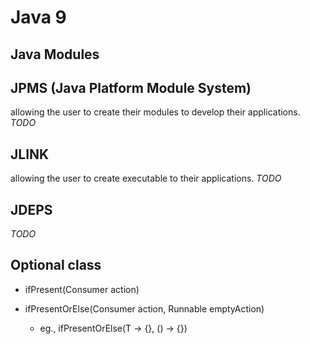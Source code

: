
# Java 9

## Java Modules

## JPMS (Java Platform Module System)
allowing the user to create their modules to develop their applications.
_TODO_

## JLINK
allowing the user to create executable to their applications.
_TODO_

## JDEPS
_TODO_


## Optional class

 * ifPresent(Consumer action)
 
 * ifPresentOrElse(Consumer action, Runnable emptyAction)
    * eg., ifPresentOrElse(T -> {}, () -> {})

